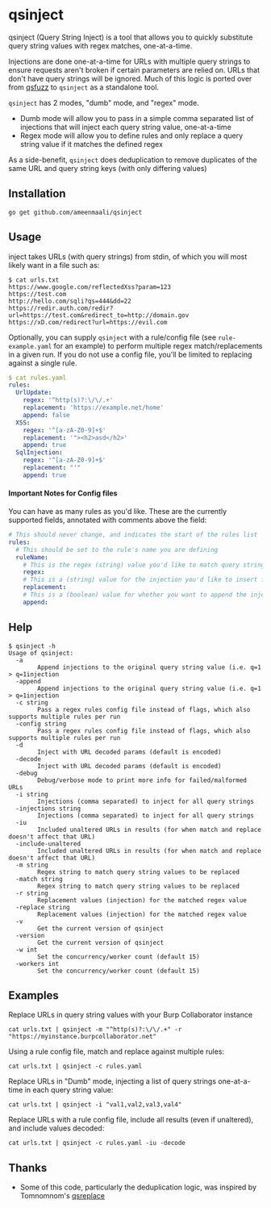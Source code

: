 # qsinject

qsinject (Query String Inject) is a tool that allows you to quickly substitute query string values with regex matches, one-at-a-time. 

Injections are done one-at-a-time for URLs with multiple query strings to ensure requests aren't broken if certain
parameters are relied on. URLs that don't have query strings will be ignored. Much of this logic is ported over from [qsfuzz](https://github.com/ameenmaali/qsfuzz)
to `qsinject` as a standalone tool.

`qsinject` has 2 modes, "dumb" mode, and "regex" mode.
* Dumb mode will allow you to pass in a simple comma separated list of injections that will inject each query string value, one-at-a-time
* Regex mode will allow you to define rules and only replace a query string value if it matches the defined regex

As a side-benefit, `qsinject` does deduplication to remove duplicates of the same URL and query string keys (with only differing values)

## Installation
```
go get github.com/ameenmaali/qsinject
```

## Usage
inject takes URLs (with query strings) from stdin, of which you will most likely want in a file such as:
```
$ cat urls.txt
https://www.google.com/reflectedXss?param=123
https://test.com
http://hello.com/sqli?qs=444&dd=22
https://redir.auth.com/redir?url=https://test.com&redirect_to=http://domain.gov
https://xD.com/redirect?url=https://evil.com
```

Optionally, you can supply `qsinject` with a rule/config file (see `rule-example.yaml` for an example) to perform multiple
regex match/replacements in a given run. If you do not use a config file, you'll be limited to replacing against a single rule.

```yaml
$ cat rules.yaml
rules:
  UrlUpdate:
    regex: '^http(s)?:\/\/.+'
    replacement: 'https://example.net/home'
    append: false
  XSS:
    regex: '^[a-zA-Z0-9]+$'
    replacement: '"><h2>asd</h2>'
    append: true
  SqlInjection:
    regex: '^[a-zA-Z0-9]+$'
    replacement: "'"
    append: true
```

#### Important Notes for Config files

You can have as many rules as you'd like. These are the currently supported fields, annotated with comments above the field:

```yaml
# This should never change, and indicates the start of the rules list
rules:
  # This should be set to the rule's name you are defining
  ruleName:
    # This is the regex (string) value you'd like to match query string values against. Be careful with escaping, recommended to insert in single quotes
    regex: 
    # This is a (string) value for the injection you'd like to insert for the matched regex
    replacement:
    # This is a (boolean) value for whether you want to append the injection after the original value (true), or replace all together (false)
    append:
```

## Help
```
$ qsinject -h
Usage of qsinject:
  -a	
        Append injections to the original query string value (i.e. q=1 > q=1injection
  -append
    	Append injections to the original query string value (i.e. q=1 > q=1injection
  -c string
    	Pass a regex rules config file instead of flags, which also supports multiple rules per run
  -config string
    	Pass a regex rules config file instead of flags, which also supports multiple rules per run
  -d	
        Inject with URL decoded params (default is encoded)
  -decode
    	Inject with URL decoded params (default is encoded)
  -debug
    	Debug/verbose mode to print more info for failed/malformed URLs
  -i string
    	Injections (comma separated) to inject for all query strings
  -injections string
    	Injections (comma separated) to inject for all query strings
  -iu
    	Included unaltered URLs in results (for when match and replace doesn't affect that URL)
  -include-unaltered
    	Included unaltered URLs in results (for when match and replace doesn't affect that URL)
  -m string
    	Regex string to match query string values to be replaced
  -match string
    	Regex string to match query string values to be replaced
  -r string
    	Replacement values (injection) for the matched regex value
  -replace string
    	Replacement values (injection) for the matched regex value
  -v	
        Get the current version of qsinject
  -version
    	Get the current version of qsinject
  -w int
    	Set the concurrency/worker count (default 15)
  -workers int
    	Set the concurrency/worker count (default 15)
```

## Examples

Replace URLs in query string values with your Burp Collaborator instance

`cat urls.txt | qsinject -m "^http(s)?:\/\/.+" -r "https://myinstance.burpcollaborator.net"`

Using a rule config file, match and replace against multiple rules:

`cat urls.txt | qsinject -c rules.yaml`

Replace URLs in "Dumb" mode, injecting a list of query strings one-at-a-time in each query string value:

`cat urls.txt | qsinject -i "val1,val2,val3,val4"`

Replace URLs with a rule config file, include all results (even if unaltered), and include values decoded:

`cat urls.txt | qsinject -c rules.yaml -iu -decode`

## Thanks
* Some of this code, particularly the deduplication logic, was inspired by Tomnomnom's [qsreplace](https://github.com/tomnomnom/qsreplace)
